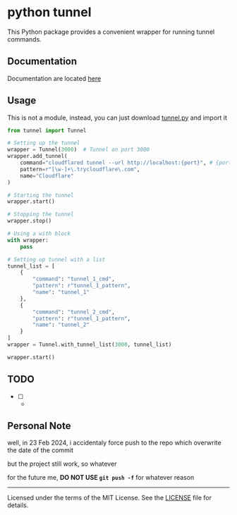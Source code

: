# python tunnel

This Python package provides a convenient wrapper for running tunnel commands.

## Documentation

Documentation are located [here](https://cupang-afk.github.io/subprocess-tunnel/)

## Usage

This is not a module, instead, you can just download [tunnel.py](https://github.com/cupang-afk/subprocess-tunnel/blob/master/src/tunnel.py) and import it

```python
from tunnel import Tunnel

# Setting up the tunnel
wrapper = Tunnel(3000)  # Tunnel on port 3000
wrapper.add_tunnel(
    command="cloudflared tunnel --url http://localhost:{port}", # {port} automatically changed to 3000
    pattern=r"[\w-]+\.trycloudflare\.com",
    name="Cloudflare"
)

# Starting the tunnel
wrapper.start()

# Stopping the tunnel
wrapper.stop()

# Using a with block
with wrapper:
    pass

# Setting up tunnel with a list
tunnel_list = [
    {
        "command": "tunnel_1_cmd",
        "pattern": r"tunnel_1_pattern",
        "name": "tunnel_1"
    },
    {
        "command": "tunnel_2_cmd",
        "pattern": r"tunnel_1_pattern",
        "name": "tunnel_2"
    }
]
wrapper = Tunnel.with_tunnel_list(3000, tunnel_list)

wrapper.start()
```

## TODO

- [ ] -

## Personal Note

well, in 23 Feb 2024, i accidentaly force push to the repo which overwrite the date of the commit

but the project still work, so whatever

for the future me, **DO NOT USE `git push -f`** for whatever reason

---

Licensed under the terms of the MIT License. See the [LICENSE](https://github.com/cupang-afk/subprocess-tunnel/blob/master/LICENSE) file for details.
